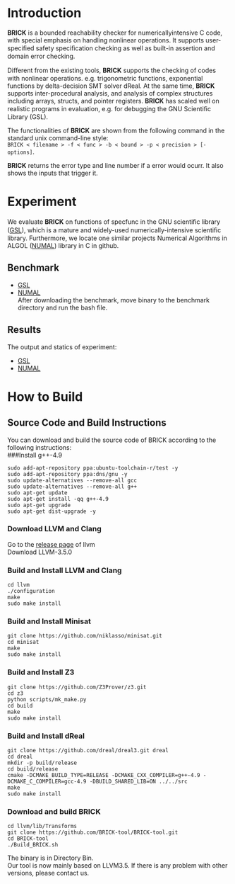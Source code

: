 # Introduction
**BRICK** is a bounded reachability checker for numericallyintensive C code, with special emphasis on handling nonlinear operations. It supports user-speciﬁed safety speciﬁcation checking as well as built-in assertion and domain error checking. 

Diﬀerent from the existing tools, **BRICK** supports the checking of codes with nonlinear operations. e.g. trigonometric functions, exponential functions by delta-decision SMT solver dReal. At the same time, **BRICK** supports inter-procedural analysis, and analysis of complex structures including arrays, structs, and pointer registers. **BRICK** has scaled well on realistic programs in evaluation, e.g. for debugging the GNU Scientiﬁc Library (GSL).

The functionalities of **BRICK** are shown from the following command in the standard unix command-line style:     
`BRICK < filename > -f < func > -b < bound > -p < precision > [-options]`.

**BRICK** returns the error type and line number if a error would ocurr. It also shows the inputs that trigger it.

# Experiment
We evaluate **BRICK** on functions of specfunc in the GNU scientiﬁc library ([GSL](http://www.gnu.org/software/gsl/gsl.html)), which is a mature and widely-used numerically-intensive scientiﬁc library. Furthermore, we locate one similar projects Numerical Algorithms in ALGOL ([NUMAL](https://github.com/JeffBezanson/numal)) library in C in github.

## Benchmark
* [GSL](https://github.com/BRICK-tool/Experiment/tree/master/GSL-benchmark) 
* [NUMAL](https://github.com/BRICK-tool/Experiment/tree/master/NUMAL-benchmark)    
After downloading the benchmark, move binary to the benchmark directory and run the bash file.     

## Results
The output and statics of experiment:
* [GSL](https://github.com/BRICK-tool/Experiment/tree/master/GSL)
* [NUMAL](https://github.com/BRICK-tool/Experiment/tree/master/numal)

# How to Build
## Source Code and Build Instructions
You can download and build the source code of BRICK according to the following instructions:     
###Install g++-4.9
```
sudo add-apt-repository ppa:ubuntu-toolchain-r/test -y    
sudo add-apt-repository ppa:dns/gnu -y     
sudo update-alternatives --remove-all gcc    
sudo update-alternatives --remove-all g++    
sudo apt-get update    
sudo apt-get install -qq g++-4.9     
sudo apt-get upgrade    
sudo apt-get dist-upgrade -y    
```
### Download LLVM and Clang
Go to the [release page](http://releases.llvm.org/) of llvm                
Download LLVM-3.5.0
### Build and Install LLVM and Clang
```
cd llvm    
./configuration     
make     
sudo make install    
```
### Build and Install Minisat
```
git clone https://github.com/niklasso/minisat.git
cd minisat  
make
sudo make install     
```
### Build and Install Z3
```
git clone https://github.com/Z3Prover/z3.git
cd z3
python scripts/mk_make.py
cd build
make
sudo make install
```
### Build and Install dReal
```
git clone https://github.com/dreal/dreal3.git dreal
cd dreal
mkdir -p build/release
cd build/release
cmake -DCMAKE_BUILD_TYPE=RELEASE -DCMAKE_CXX_COMPILER=g++-4.9 -DCMAKE_C_COMPILER=gcc-4.9 -DBUILD_SHARED_LIB=ON ../../src
make
sudo make install
```
### Download and build BRICK
```
cd llvm/lib/Transforms    
git clone https://github.com/BRICK-tool/BRICK-tool.git    
cd BRICK-tool    
./Build_BRICK.sh    
```
The binary is in Directory Bin.     
Our tool is now mainly based on LLVM3.5. If there is any problem with other versions, please contact us.



